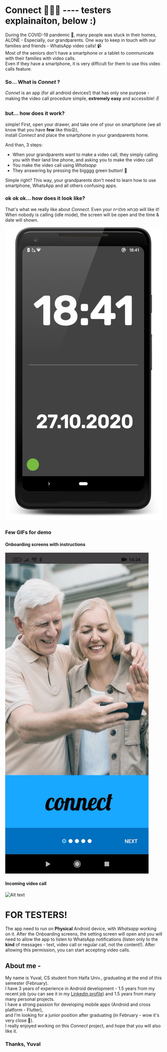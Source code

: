 # Connect  👦📱👵 ---- testers explainaiton, below :)

 During the COVID-19 pandemic 🦠, many people was stuck in their homes, ALONE - Especially, our grandparents.
One way to keep in touch with our families and friends - WhatsApp video calls! 📹  
 Most of the seniors don't have a smartphone or a tablet to communicate with their families with video calls.  
 Even if they have a smartphone, it is very difficult for them to use this video calls feature.


### So...  What is  *Connet* ?
 *Connet* is an app (for all android devices!) that has only one purpose - making the video call procedure simple, **extremely easy** and accessible! ✌️

### but... how does it work?
simple!
First, open your drawer, and take one of your on smartphone (we all know that you have **few** like this😜),  
install *Connect* and place the smartphone in your grandparents home.

And than, 3 steps:
- When your grandparents want to make a video call, they simply calling you with their land line phone, and asking you to make the video call
- You make the video call using *Whatsapp*
- They answering by pressing the bigggg green button! 💚

Simple right?
This way, your grandparents don't need to learn how to use smartphone, WhatsApp and all others confusing apps.

### ok ok ok... how does it look like?
That's what we really like about *Connect*. Even your סבתא פולנייה will like it!
When nobody is calling (idle mode), the screen will be open and the time & date will shown.

![Alt text](connect_instructions/main_green.png)


### Few GIFs for demo
#### Onboarding screens with instructions
![Alt text](connect_instructions/onboarding.gif)

#### Incoming video call
![Alt text](connect_instructions/calling.gif)

# FOR TESTERS!
The app need to run on **Physical** Android device, with *Whatsapp* working on it.
After the Onboarding screens, the setting screen will open and you will need to allow the app to listen to WhatsApp notifications (listen only to the **kind** of messages - text, video call or regular call, not the content!).
After allowing this permission, you can start accepting video calls.

## About me -
My name is Yuval, CS student from Haifa Univ., graduating at the end of this semester (February).  
I have 3 years of experience in Android development - 1.5 years from my recent job (you can see it in my [Linkedin profile](https://www.linkedin.com/in/yuvaltamir/)) and 1.5 years from many many personal projects.  
I have a strong passion for developing mobile apps (Android and cross platform - Flutter),  
and I'm looking for a junior position after graduating (in February - wow it's very close 🥳).  
I really enjoyed working on this *Connect* project, and hope that you will also like it.  
### Thanks, Yuval
